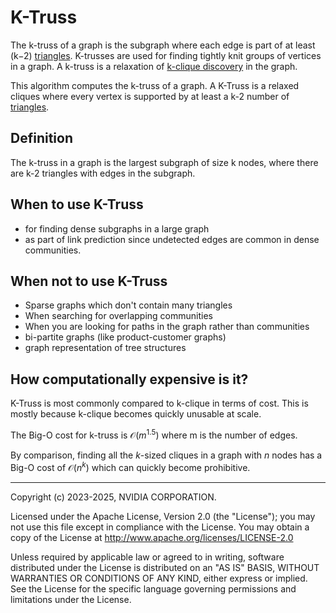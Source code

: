 # K-Truss

The k-truss of a graph is the subgraph where each edge is part of at least (k−2) [triangles](https://en.wikipedia.org/wiki/Triangle_graph). K-trusses are used for finding tightly knit groups of vertices in a graph. A k-truss is a relaxation of [k-clique discovery](https://en.wikipedia.org/wiki/Clique_(graph_theory)) in the graph.

This algorithm computes the k-truss of a graph. A K-Truss is a relaxed cliques where every vertex is supported by at least a k-2 number of [triangles](https://en.wikipedia.org/wiki/Triangle_graph).


## Definition
The k-truss in a graph is the largest subgraph of size k nodes, where there are k-2 triangles with edges in the subgraph.


## When to use K-Truss
* for finding dense subgraphs in a large graph
* as part of link prediction since undetected edges are common in dense communities.

## When not to use K-Truss
* Sparse graphs which don't contain many triangles
* When searching for overlapping communities
* When you are looking for paths in the graph rather than communities
* bi-partite graphs (like product-customer graphs)
* graph representation of tree structures

## How computationally expensive is it?
K-Truss is most commonly compared to k-clique in terms of cost. This is mostly because k-clique becomes quickly unusable at scale.

The Big-O cost for k-truss is $\mathcal{O}(m^{1.5})$ where m is the number of edges.

By comparison, finding all the $k$-sized cliques in a graph with $n$ nodes has a Big-O cost of $\mathcal{O}(n^k)$ which can quickly become prohibitive.


___
Copyright (c) 2023-2025, NVIDIA CORPORATION.

Licensed under the Apache License, Version 2.0 (the "License");  you may not use this file except in compliance with the License. You may obtain a copy of the License at http://www.apache.org/licenses/LICENSE-2.0

Unless required by applicable law or agreed to in writing, software distributed under the License is distributed on an "AS IS" BASIS, WITHOUT WARRANTIES OR CONDITIONS OF ANY KIND, either express or implied. See the License for the specific language governing permissions and limitations under the License.
